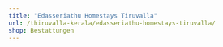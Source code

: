 ```yaml
---
title: "Edasseriathu Homestays Tiruvalla"
url: /thiruvalla-kerala/edasseriathu-homestays-tiruvalla/
shop: Bestattungen
---
```

